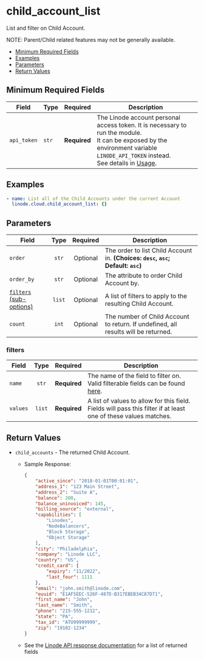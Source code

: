 # child_account_list

List and filter on Child Account.

NOTE: Parent/Child related features may not be generally available.

- [Minimum Required Fields](#minimum-required-fields)
- [Examples](#examples)
- [Parameters](#parameters)
- [Return Values](#return-values)

## Minimum Required Fields
| Field       | Type  | Required     | Description                                                                                                                                                                                                              |
|-------------|-------|--------------|--------------------------------------------------------------------------------------------------------------------------------------------------------------------------------------------------------------------------|
| `api_token` | `str` | **Required** | The Linode account personal access token. It is necessary to run the module. <br/>It can be exposed by the environment variable `LINODE_API_TOKEN` instead. <br/>See details in [Usage](https://github.com/linode/ansible_linode?tab=readme-ov-file#usage). |

## Examples

```yaml
- name: List all of the Child Accounts under the current Account
  linode.cloud.child_account_list: {}
```


## Parameters

| Field     | Type | Required | Description                                                                  |
|-----------|------|----------|------------------------------------------------------------------------------|
| `order` | <center>`str`</center> | <center>Optional</center> | The order to list Child Account in.  **(Choices: `desc`, `asc`; Default: `asc`)** |
| `order_by` | <center>`str`</center> | <center>Optional</center> | The attribute to order Child Account by.   |
| [`filters` (sub-options)](#filters) | <center>`list`</center> | <center>Optional</center> | A list of filters to apply to the resulting Child Account.   |
| `count` | <center>`int`</center> | <center>Optional</center> | The number of Child Account to return. If undefined, all results will be returned.   |

### filters

| Field     | Type | Required | Description                                                                  |
|-----------|------|----------|------------------------------------------------------------------------------|
| `name` | <center>`str`</center> | <center>**Required**</center> | The name of the field to filter on. Valid filterable fields can be found [here](https://techdocs.akamai.com/linode-api/reference/get-child-accounts).   |
| `values` | <center>`list`</center> | <center>**Required**</center> | A list of values to allow for this field. Fields will pass this filter if at least one of these values matches.   |

## Return Values

- `child_accounts` - The returned Child Account.

    - Sample Response:
        ```json
        {
            "active_since": "2018-01-01T00:01:01",
            "address_1": "123 Main Street",
            "address_2": "Suite A",
            "balance": 200,
            "balance_uninvoiced": 145,
            "billing_source": "external",
            "capabilities": [
                "Linodes",
                "NodeBalancers",
                "Block Storage",
                "Object Storage"
            ],
            "city": "Philadelphia",
            "company": "Linode LLC",
            "country": "US",
            "credit_card": {
                "expiry": "11/2022",
                "last_four": 1111
            },
            "email": "john.smith@linode.com",
            "euuid": "E1AF5EEC-526F-487D-B317EBEB34C87D71",
            "first_name": "John",
            "last_name": "Smith",
            "phone": "215-555-1212",
            "state": "PA",
            "tax_id": "ATU99999999",
            "zip": "19102-1234"
        }
        ```
    - See the [Linode API response documentation](https://techdocs.akamai.com/linode-api/reference/get-child-accounts) for a list of returned fields


